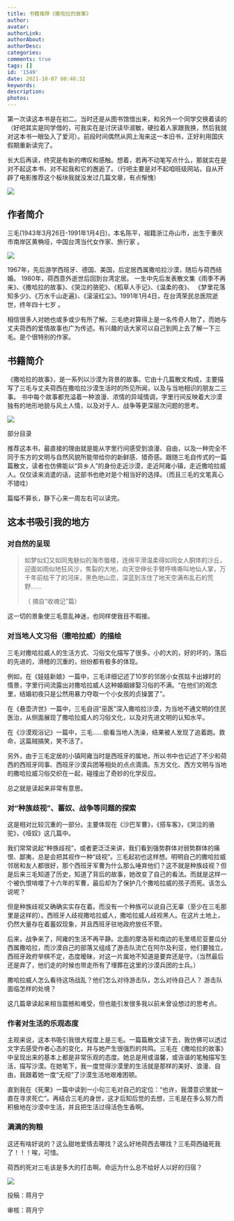 ```yaml
---
title: 书籍推荐《撒哈拉的故事》
author: 
avatar: 
authorLink: 
authorAbout: 
authorDesc: 
categories: 
comments: true
tags: []
id: '1549'
date: 2021-10-07 00:48:32
keywords:
description:
photos:
---
```


第一次读这本书是在初二。当时还是从图书馆借出来，和另外一个同学交换着读的（好吧其实是同学借的，可我实在是讨厌读毕淑敏，硬拉着人家跟我换，然后我就对这本书一眼坠入了爱河）。前段时间偶然从网上淘来这一本旧书，正好利用国庆假期重新读完了。

长大后再读，终究是有新的喟叹和感触。想着，若再不动笔写点什么，那就实在是对不起这本书，对不起我和它的邂逅了。（行吧主要是对不起咱班级网站，自从开辟了电影推荐这个板块我就没发过几篇文章，有点惭愧）

![](https://www.aiupc.xyz/wp-content/uploads/2021/10/20211006_202318-768x1024.jpg)

## 作者简介

三毛(1943年3月26日-1991年1月4日)，本名陈平，祖籍浙江舟山市，出生于重庆市南岸区黄桷垭，中国台湾当代女作家、旅行家 。

![](https://www.aiupc.xyz/wp-content/uploads/2021/10/VWIC4AKQC4_QM_1@Y4.png)

1967年，先后游学西班牙、德国、美国，后定居西属撒哈拉沙漠，随后与荷西结婚。 1980年，荷西意外逝世后回到台湾定居。 一生中先后发表散文集《雨季不再来》、《撒哈拉的故事》、《哭泣的骆驼》、《稻草人手记》、《温柔的夜》、 《梦里花落知多少》、《万水千山走遍》、《滚滚红尘》。1991年1月4日，在台湾荣民总医院逝世，终年四十七岁 。

相信很多人对她也或多或少有所了解。三毛绝对算得上是一名传奇人物了，而她与丈夫荷西的爱情故事也广为传述。有兴趣的话大家可以自己到网上去了解一下三毛。是个很特别的作家。

## 书籍简介

《撒哈拉的故事》，是一系列以沙漠为背景的故事。它由十几篇散文构成，主要描写了三毛与丈夫荷西在撒哈拉沙漠生活时的所见所闻，以及与当地相识的朋友二三事。 书中每个故事都充溢着一种浪漫、浓情的异域情调，字里行间反映着大沙漠独有的地形地貌与风土人情，以及对于人、战争等更深层次问题的思考。

![](https://www.aiupc.xyz/wp-content/uploads/2021/10/20211006_213659-768x1024.jpg)

部分目录

推荐这本书，最直接的理由就是能从字里行间感受到浪漫、自由，以及一种完全不同于东方的文明与自然风貌所能带给你的新鲜感、猎奇感。跟随三毛自传式的一篇篇散文，读者也仿佛能以“异乡人”的身份走近沙漠，走近阿雍小镇，走近撒哈拉威人。仅仅读来消遣的话，这部书也绝对是个相当好的选择。（而且三毛的文笔真心不错哇）

篇幅不算长，静下心来一周左右可以读完。

## 这本书吸引我的地方

### 对自然的呈现

> 如梦似幻又如同鬼魅似的海市蜃楼，连绵平滑温柔得如同女人胴体的沙丘，迎面如雨似地狂风沙，焦裂的大地，向天空伸长手臂呼唤嘶叫地仙人掌，万千年前枯干了的河床，黑色地山峦，深蓝到冻住了地天空满布乱石的荒野......
> 
> （ 摘自“收魂记”篇）

这一切的景象使三毛意乱神迷，也同样使我目不暇接。

### 对当地人文习俗（撒哈拉威）的描绘

三毛对撒哈拉威人的生活方式、习俗文化描写了很多。小的大的，好的坏的，落后的先进的，滑稽的沉重的，纷纷都有极多的体现。

例如，在《娃娃新娘》一篇中，三毛详细记述了10岁的邻居小女孩姑卡出嫁时的情景，字里行间流露出对撒哈拉威人这种婚姻嫁娶习俗的不满。“在他们的观念里，结婚初夜只是公然用暴力夺取一个小女孩的贞操罢了”。

在《悬壶济世》一篇中，三毛自诩“巫医”深入撒哈拉沙漠，为当地不通文明的住民医治，从侧面展现了撒哈拉威人的习俗文化，以及对先进文明的认知水平。

在《沙漠观浴记》一篇中，三毛......偷看当地人洗澡，结果被人发现了追着跑。救命，这篇贼搞笑，笑不活了。

另外，由于三毛定居的小镇阿雍当时是西班牙的属地，所以书中也记述了不少和荷西的西班牙同事、西班牙沙漠兵团等相处的点点滴滴。东方文化、西方文明与当地的撒哈拉威习俗交织在一起，碰撞出了奇妙的化学反应。

总之就是读起来非常有意思。

### 对“种族歧视”、蓄奴、战争等问题的探索

这是相对比较沉重的一部分。主要体现在《沙巴军曹》，《搭车客》，《哭泣的骆驼》，《哑奴》这几篇中。

我们常常说起“种族歧视”，或者更泛泛来讲，我们看到强势群体对弱势群体的痛恨、鄙夷，总是会把其视作一种“歧视”。三毛起初也这样想。明明自己的撒哈拉威邻居和友人都很好，那个西班牙军曹为什么那么唾弃他们？这不就是种族歧视？但是后来三毛知道了历史，知道了背后的故事，她改变了自己的看法。而就是这样一个被仇恨啃噬了十六年的军曹，最后却为了保护几个撒哈拉威的孩子而死。该怎么说呢？

但是种族歧视又确确实实存在着。而没有一个种族可以说自己无辜（至少在三毛那里是这样的）。西班牙人歧视撒哈拉威人，撒哈拉威人歧视黑人。在这片土地上，仍然大量存在着蓄奴现象，并且西班牙驻地政府放任不管。

后来，战争来了，阿雍的生活不再平静。北面的摩洛哥和南边的毛里塔尼亚要瓜分西属撒哈拉，而沙漠自己的部落又组成了游击队流亡在阿尔及利亚，他们要独立。西班牙政府举棋不定，态度暧昧，对这一片属地不知道是要弃还是守。（当然最后还是弃了，他们走的时候也带走所有了埋葬在这里的沙漠兵团的士兵。）

撒哈拉威人怎么看待这场战乱？他们怎么对待游击队，怎么对待自己人？ 游击队面临怎样的处境？

这几篇章读起来相当震撼和难受，但也能引发很多我以前未曾设想过的思考点。

### 作者对生活的乐观态度

主观来说，这本书吸引我很大程度上是三毛。一篇篇散文读下去，我仿佛可以透过文字去感受作者心态的变化，并与她产生很强烈的共鸣。三毛在《撒哈拉的故事》中呈现出来的基本上都是非常乐观的态度。她总是用或温馨，或诙谐的笔触描写生活，描写沙漠。在她笔下，我一度觉得沙漠里的生活就是那样的美好、浪漫、自由，我跟着她一度“无视”了沙漠生活地艰难困顿。

直到我在《死果》一篇中读到一小句三毛对自己的定位：“也许，我潜意识里就一直在寻求死亡”。再结合三毛的身世，这才后知后觉的去想，三毛是在多么努力而积极地在沙漠中生活，并且把生活过得活色生香啊。

### 满满的狗粮

这还有啥好说的？这么甜地爱情去哪找？这么好地荷西去哪找？三毛荷西磕死我了！！！唉，可惜。

荷西的死对三毛该是多大的打击啊。命运为什么总不给好人以好的归宿？

![](https://www.aiupc.xyz/wp-content/uploads/2021/10/OOUCBVT11ZRRI1I9O_I.png)

投稿：蒋月宁

审核：蒋月宁